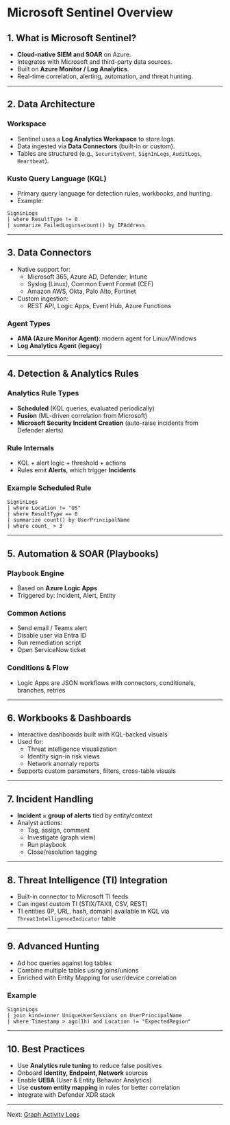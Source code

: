 # Microsoft Sentinel Overview

## 1. What is Microsoft Sentinel?

- **Cloud-native SIEM and SOAR** on Azure.
- Integrates with Microsoft and third-party data sources.
- Built on **Azure Monitor / Log Analytics**.
- Real-time correlation, alerting, automation, and threat hunting.

---

## 2. Data Architecture

### Workspace

- Sentinel uses a **Log Analytics Workspace** to store logs.
- Data ingested via **Data Connectors** (built-in or custom).
- Tables are structured (e.g., `SecurityEvent`, `SignInLogs`, `AuditLogs`, `Heartbeat`).

### Kusto Query Language (KQL)

- Primary query language for detection rules, workbooks, and hunting.
- Example:

```kql
SigninLogs
| where ResultType != 0
| summarize FailedLogins=count() by IPAddress
```

---

## 3. Data Connectors

- Native support for:
  - Microsoft 365, Azure AD, Defender, Intune
  - Syslog (Linux), Common Event Format (CEF)
  - Amazon AWS, Okta, Palo Alto, Fortinet
- Custom ingestion:
  - REST API, Logic Apps, Event Hub, Azure Functions

### Agent Types

- **AMA (Azure Monitor Agent)**: modern agent for Linux/Windows
- **Log Analytics Agent (legacy)**

---

## 4. Detection & Analytics Rules

### Analytics Rule Types

- **Scheduled** (KQL queries, evaluated periodically)
- **Fusion** (ML-driven correlation from Microsoft)
- **Microsoft Security Incident Creation** (auto-raise incidents from Defender alerts)

### Rule Internals

- KQL + alert logic + threshold + actions
- Rules emit **Alerts**, which trigger **Incidents**

### Example Scheduled Rule

```kql
SigninLogs
| where Location != "US"
| where ResultType == 0
| summarize count() by UserPrincipalName
| where count_ > 3
```

---

## 5. Automation & SOAR (Playbooks)

### Playbook Engine

- Based on **Azure Logic Apps**
- Triggered by: Incident, Alert, Entity

### Common Actions

- Send email / Teams alert
- Disable user via Entra ID
- Run remediation script
- Open ServiceNow ticket

### Conditions & Flow

- Logic Apps are JSON workflows with connectors, conditionals, branches, retries

---

## 6. Workbooks & Dashboards

- Interactive dashboards built with KQL-backed visuals
- Used for:
  - Threat intelligence visualization
  - Identity sign-in risk views
  - Network anomaly reports
- Supports custom parameters, filters, cross-table visuals

---

## 7. Incident Handling

- **Incident = group of alerts** tied by entity/context
- Analyst actions:
  - Tag, assign, comment
  - Investigate (graph view)
  - Run playbook
  - Close/resolution tagging

---

## 8. Threat Intelligence (TI) Integration

- Built-in connector to Microsoft TI feeds
- Can ingest custom TI (STIX/TAXII, CSV, REST)
- TI entities (IP, URL, hash, domain) available in KQL via `ThreatIntelligenceIndicator` table

---

## 9. Advanced Hunting

- Ad hoc queries against log tables
- Combine multiple tables using joins/unions
- Enriched with Entity Mapping for user/device correlation

### Example

```kql
SigninLogs
| join kind=inner UniqueUserSessions on UserPrincipalName
| where Timestamp > ago(1h) and Location != "ExpectedRegion"
```

---

## 10. Best Practices

- Use **Analytics rule tuning** to reduce false positives
- Onboard **Identity, Endpoint, Network** sources
- Enable **UEBA** (User & Entity Behavior Analytics)
- Use **custom entity mapping** in rules for better correlation
- Integrate with Defender XDR stack

---

Next: [Graph Activity Logs](03-graph-logs.md)
